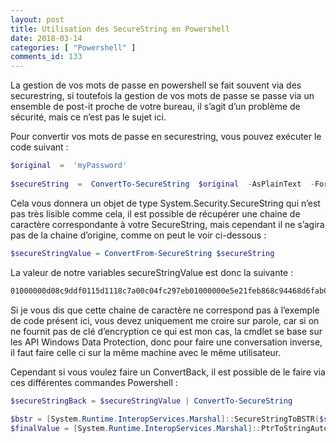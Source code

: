 ```yaml
---
layout: post
title: Utilisation des SecureString en Powershell
date: 2018-03-14
categories: [ "Powershell" ]
comments_id: 133 
---
```


La gestion de vos mots de passe en powershell se fait souvent via des securestring, si toutefois la gestion de vos mots de passe se passe via un ensemble de post-it proche de votre bureau, il s’agit d’un problème de sécurité, mais ce n’est pas le sujet ici.

Pour convertir vos mots de passe en securestring, vous pouvez exécuter le code suivant :

```powershell
$original  =  'myPassword'  
  
$secureString  =  ConvertTo-SecureString  $original  -AsPlainText  -Force
```
  
Cela vous donnera un objet de type System.Security.SecureString qui n’est pas très lisible comme cela, il est possible de récupérer une chaine de caractère correspondante à votre SecureString, mais cependant il ne s’agira pas de la chaine d’origine, comme on peut le voir ci-dessous :

```powershell
$secureStringValue = ConvertFrom-SecureString $secureString
```

La valeur de notre variables secureStringValue est donc la suivante :

```powershell
01000000d08c9ddf0115d1118c7a00c04fc297eb01000000e5e21feb868c94468d6fab05f535e198000000000200000000001066000000010000200000002aa496e945431d41 fe82e4e007773caf9379c1cbf563b7163689a5f752b325f5000000000e80000000020000200000007f1837b77634b506072902d0ea16276f66a6b7b05eec06979823d9271fe7 4975100000008a44ddb2f63d13dd1bf298bbc30b679240000000b94350179a432fc6ec084e2ee6ae9099963a82ee2768f8687309a59d8b371d337495240feb9efae58fba6945 9f4e018e070339798facebac15ba06ac845784dc
```

Si je vous dis que cette chaine de caractère ne correspond pas à l’exemple de code présent ici, vous devez uniquement me croire sur parole, car si on ne fournit pas de clé d’encryption ce qui est mon cas, la cmdlet se base sur les API Windows Data Protection, donc pour faire une conversation inverse, il faut faire celle ci sur la même machine avec le même utilisateur.

Cependant si vous voulez faire un ConvertBack, il est possible de le faire via ces différentes commandes Powershell :

```powershell
$secureStringBack = $secureStringValue | ConvertTo-SecureString  
  
$bstr = [System.Runtime.InteropServices.Marshal]::SecureStringToBSTR($secureStringBack);  
$finalValue = [System.Runtime.InteropServices.Marshal]::PtrToStringAuto($bstr)
```
